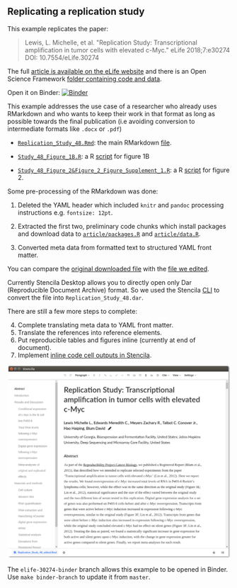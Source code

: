 ## Replicating a replication study

This example replicates the paper:

> Lewis, L. Michelle, et al. "Replication Study: Transcriptional amplification in tumor cells with elevated c-Myc." eLife 2018;7:e30274 DOI: 10.7554/eLife.30274

The full [article is available on the eLife website](https://elifesciences.org/articles/30274) and there is an Open Science Framework [folder containing code and data](https://osf.io/mokeb/).

Open it on Binder: [![Binder](https://mybinder.org/badge_logo.svg)](https://mybinder.org/v2/gh/stencila/examples/elife-30274-binder?urlpath=stencila)


This example addresses the use case of a researcher who already uses RMarkdown and who wants to keep their work in that format as long as possible towards the final publication (i.e avoiding conversion to intermediate formats like `.docx` or `.pdf`)

- [`Replication_Study_48.Rmd`](https://github.com/stencila/examples/blob/master/elife-30274/Replication_Study_48.Rmd): the main RMarkdown [file](https://osf.io/vdrsh). 

- [`Study_48_Figure_1B.R`](https://github.com/stencila/examples/blob/master/elife-30274/Study_48_Figure_1B.R): a R [script](https://osf.io/r9276/) for figure 1B

- [`Study_48_Figure_2&Figure_2_Figure_Supplement_1.R`](https://github.com/stencila/examples/blob/master/elife-30274/Study_48_Figure_2&Figure_2_Figure_Supplement_1.R): a R [script](https://osf.io/egvz9/) for figure 2.


Some pre-processing of the RMarkdown was done:

1. Deleted the YAML header which included `knitr` and `pandoc` processing instructions e.g. `fontsize: 12pt`.

2. Extracted the first two, preliminary code chunks which install packages and download data to [`article/packages.R`](https://github.com/stencila/examples/blob/master/elife-30274/article/packages.R) and [`article/data.R`](https://github.com/stencila/examples/blob/master/elife-30274/article/data.R).

3. Converted meta data from formatted text to structured YAML front matter.

You can compare the [original downloaded file](https://github.com/stencila/examples/blob/master/elife-30274/Replication_Study_48.Rmd)
with the [file we edited](https://github.com/stencila/examples/blob/master/elife-30274/article/article.Rmd).

Currently Stencila Desktop allows you to directly open only Dar (Reproducible Document Archive) format. So we used the Stencila [CLI](https://github.com/stencila/cli) to convert the file into `Replication_Study_48.dar`. 

There are still a few more steps to complete:

4. Complete translating meta data to YAML front matter.
5. Translate the references into reference elements.
6. Put reproducible tables and figures inline (currently at end of document).
7. Implement [inline code cell outputs in Stencila](https://github.com/stencila/stencila/issues/618).


![](screenshot-1.png)


The `elife-30274-binder` branch allows this example to be opened in Binder. Use `make binder-branch` to update it from `master`.